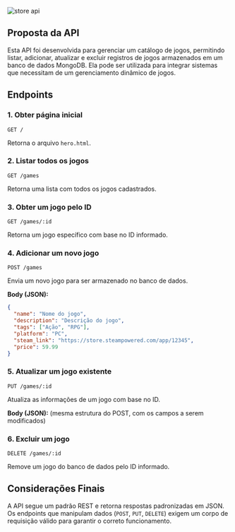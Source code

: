 
![store api](https://github.com/user-attachments/assets/c6fcb170-5744-4cae-be59-8559514a4a83)

## Proposta da API
Esta API foi desenvolvida para gerenciar um catálogo de jogos, permitindo listar, adicionar, atualizar e excluir registros de jogos armazenados em um banco de dados MongoDB. Ela pode ser utilizada para integrar sistemas que necessitam de um gerenciamento dinâmico de jogos.

## Endpoints

### 1. **Obter página inicial**
```http
GET /
```
Retorna o arquivo `hero.html`.

### 2. **Listar todos os jogos**
```http
GET /games
```
Retorna uma lista com todos os jogos cadastrados.

### 3. **Obter um jogo pelo ID**
```http
GET /games/:id
```
Retorna um jogo específico com base no ID informado.

### 4. **Adicionar um novo jogo**
```http
POST /games
```
Envia um novo jogo para ser armazenado no banco de dados.

**Body (JSON):**
```json
{
  "name": "Nome do jogo",
  "description": "Descrição do jogo",
  "tags": ["Ação", "RPG"],
  "platform": "PC",
  "steam_link": "https://store.steampowered.com/app/12345",
  "price": 59.99
}
```

### 5. **Atualizar um jogo existente**
```http
PUT /games/:id
```
Atualiza as informações de um jogo com base no ID.

**Body (JSON):** (mesma estrutura do POST, com os campos a serem modificados)

### 6. **Excluir um jogo**
```http
DELETE /games/:id
```
Remove um jogo do banco de dados pelo ID informado.

## Considerações Finais
A API segue um padrão REST e retorna respostas padronizadas em JSON. Os endpoints que manipulam dados (`POST`, `PUT`, `DELETE`) exigem um corpo de requisição válido para garantir o correto funcionamento.


